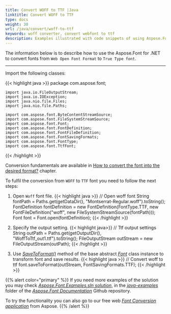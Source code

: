 ```yaml
---
title: Convert WOFF to TTF |Java
linktitle: Convert WOFF to TTF
type: docs
weight: 30
url: /java/convert/woff-to-ttf
keywords: woff converter, convert webfont to ttf
description: Examples illustrated with code snippets of using Aspose.Font for .NET for converting font woff to ttf
---
```


The information below is to describe how to use the Aspose.Font for .NET to convert fonts from `Web Open Font Format` to `True Type font`.
_______

Import the following classes:

{{< highlight java >}} 
    package com.aspose.font;

    import java.io.FileOutputStream;
    import java.io.IOException;
    import java.nio.file.Files;
    import java.nio.file.Paths;

    import com.aspose.font.ByteContentStreamSource;
    import com.aspose.font.FileSystemStreamSource;
    import com.aspose.font.Font;
    import com.aspose.font.FontDefinition;
    import com.aspose.font.FontFileDefinition;
    import com.aspose.font.FontSavingFormats;
    import com.aspose.font.FontType;
    import com.aspose.font.TtfFont;
{{< /highlight >}}

Conversion fundamentals are available in [How to convert the font into the desired format?](https://docs.aspose.com//font/java/convert/#how-to-convert-the-font-into-the-desired-format) chapter.

To fulfil the conversion from `WOFF` to `TTF` font you need to follow the next steps:

1. Open `Woff` font file.
{{< highlight java >}} 
    // Open woff font
    String fontPath = Paths.get(getDataDir(), "Montserrat-Regular.woff").toString();
    FontDefinition fontDefinition = new FontDefinition(FontType.TTF, new FontFileDefinition("woff", new FileSystemStreamSource(fontPath)));
    Font font = Font.open(fontDefinition);
{{< /highlight >}}

2. Specify the output setting.
{{< highlight java>}} 
    // Ttf output settings
    String outPath = Paths.get(getOutputDir(), "WoffToTtf_out1.ttf").toString();
    FileOutputStream outStream = new FileOutputStream(outPath);
{{< /highlight >}}

3. Use [*SaveToFormat()*](https://apireference.aspose.com/font/java/com.aspose.font/Font#saveToFormat-java.io.OutputStream-com.aspose.font.FontSavingFormats-) method of the base abstract [*Font*](https://apireference.aspose.com/font/java/com.aspose.font/Font) class instance to transform font and save results.
{{< highlight java >}} 
    // Convert woff to ttf
    font.saveToFormat(outStream, FontSavingFormats.TTF);
{{< /highlight >}}

{{% alert color="primary" %}}
If you need more examples of the solution you may check [*Aspose.Font.Examples.sln solution*](https://github.com/aspose-font/Aspose.Font-Documentation/tree/master/java-examples/src/main/java/com/aspose/font/examples/convertfont), in the [*java-examples*](https://github.com/aspose-font/Aspose.Font-Documentation/tree/master/java-examples/src/main/java/com/aspose/font/examples) folder of the [*Aspose.Font Documentation*](https://github.com/aspose-font/Aspose.Font-Documentation) Github repository.

To try the functionality you can also go to our free web [*Font Conversion application*](https://products.aspose.app/font/conversion) from Aspose.
{{% /alert %}}